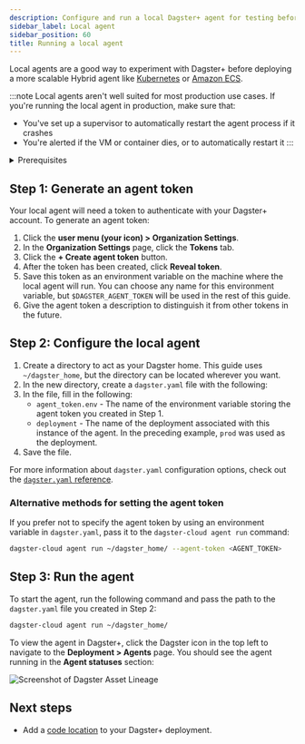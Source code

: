 ```yaml
---
description: Configure and run a local Dagster+ agent for testing before scaling with your preferred cloud service provider.
sidebar_label: Local agent
sidebar_position: 60
title: Running a local agent
---
```


Local agents are a good way to experiment with Dagster+ before deploying a more scalable Hybrid agent like [Kubernetes](/dagster-plus/deployment/deployment-types/hybrid/kubernetes) or [Amazon ECS](/dagster-plus/deployment/deployment-types/hybrid/amazon-ecs/).

:::note
Local agents aren't well suited for most production use cases. If you're running the local agent in production, make sure that:

- You've set up a supervisor to automatically restart the agent process if it crashes
- You're alerted if the VM or container dies, or to automatically restart it
  :::

<details>
  <summary>Prerequisites</summary>

To follow the steps in this guide, you'll need:

- **Organization Admin** permissions in your Dagster+ account
- **To install the `dagster-cloud` CLI** in the same environment where the agent will run. We recommend using a Python virtual environment for your Dagster application code and its dependencies.

```bash
pip install dagster-cloud
```

</details>

## Step 1: Generate an agent token

Your local agent will need a token to authenticate with your Dagster+ account. To generate an agent token:

1. Click the **user menu (your icon) > Organization Settings**.
2. In the **Organization Settings** page, click the **Tokens** tab.
3. Click the **+ Create agent token** button.
4. After the token has been created, click **Reveal token**.
5. Save this token as an environment variable on the machine where the local agent will run. You can choose any name for this environment variable, but `$DAGSTER_AGENT_TOKEN` will be used in the rest of this guide.
6. Give the agent token a description to distinguish it from other tokens in the future.

## Step 2: Configure the local agent

1. Create a directory to act as your Dagster home. This guide uses `~/dagster_home`, but the directory can be located wherever you want.
2. In the new directory, create a `dagster.yaml` file with the following:
   <CodeExample
     path="docs_snippets/docs_snippets/dagster-plus/deployment/hybrid/agents/local_dagster.yaml"
     language="yaml"
     title="dagster.yaml"
   />
3. In the file, fill in the following:
   - `agent_token.env` - The name of the environment variable storing the agent token you created in Step 1.
   - `deployment` - The name of the deployment associated with this instance of the agent. In the preceding example, `prod` was used as the deployment.
4. Save the file.

For more information about `dagster.yaml` configuration options, check out the [`dagster.yaml` reference](/deployment/instance-configuration/dagster-yaml).

### Alternative methods for setting the agent token

If you prefer not to specify the agent token by using an environment variable in `dagster.yaml`, pass it to the `dagster-cloud agent run` command:

```bash
dagster-cloud agent run ~/dagster_home/ --agent-token <AGENT_TOKEN>
```

## Step 3: Run the agent

To start the agent, run the following command and pass the path to the `dagster.yaml` file you created in Step 2:

```bash
dagster-cloud agent run ~/dagster_home/
```

To view the agent in Dagster+, click the Dagster icon in the top left to navigate to the **Deployment > Agents** page. You should see the agent running in the **Agent statuses** section:

![Screenshot of Dagster Asset Lineage](/images/dagster-plus/deployment/agents/dagster-cloud-instance-status.png)

## Next steps

- Add a [code location](/deployment/code-locations/) to your Dagster+ deployment.
